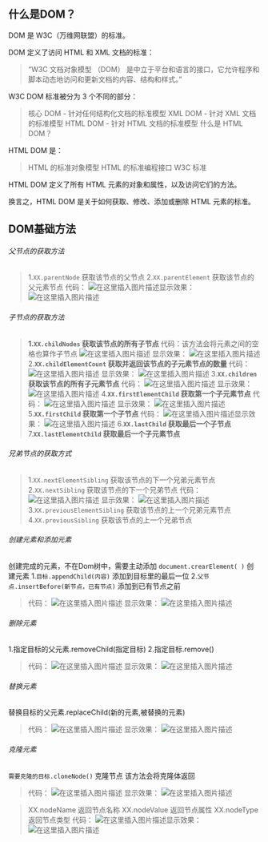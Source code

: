 

## []()什么是DOM？

DOM 是 W3C（万维网联盟）的标准。

DOM 定义了访问 HTML 和 XML 文档的标准：

>“W3C 文档对象模型 （DOM） 是中立于平台和语言的接口，它允许程序和脚本动态地访问和更新文档的内容、结构和样式。”

W3C DOM 标准被分为 3 个不同的部分：

>核心 DOM - 针对任何结构化文档的标准模型
>XML DOM - 针对 XML 文档的标准模型
>HTML DOM - 针对 HTML 文档的标准模型
>什么是 HTML DOM？

HTML DOM 是：

>HTML 的标准对象模型
>HTML 的标准编程接口
>W3C 标准

HTML DOM 定义了所有 HTML 元素的对象和属性，以及访问它们的方法。

换言之，HTML DOM 是关于如何获取、修改、添加或删除 HTML 元素的标准。

## []()DOM基础方法

###### []()父节点的获取方法

>1.`XX.parentNode` 获取该节点的父节点
>2.`XX.parentElement` 获取该节点的父元素节点
>代码：
>![在这里插入图片描述](https://img-blog.csdnimg.cn/20200130212555301.png?x-oss-processimage/watermark,type_ZmFuZ3poZW5naGVpdGk,shadow_10,text_aHR0cHM6Ly9ibG9nLmNzZG4ubmV0L0hCRl9fY2c,size_16,color_FFFFFF,t_70)显示效果：
>![在这里插入图片描述](https://img-blog.csdnimg.cn/20200130212603261.png?x-oss-processimage/watermark,type_ZmFuZ3poZW5naGVpdGk,shadow_10,text_aHR0cHM6Ly9ibG9nLmNzZG4ubmV0L0hCRl9fY2c,size_16,color_FFFFFF,t_70)

###### []()子节点的获取方法

>**1.`XX.childNodes` 获取该节点的所有子节点**
>代码：该方法会将元素之间的空格也算作子节点
>![在这里插入图片描述](https://img-blog.csdnimg.cn/2020013022072617.png?x-oss-processimage/watermark,type_ZmFuZ3poZW5naGVpdGk,shadow_10,text_aHR0cHM6Ly9ibG9nLmNzZG4ubmV0L0hCRl9fY2c,size_16,color_FFFFFF,t_70)
>显示效果：
>![在这里插入图片描述](https://img-blog.csdnimg.cn/20200130220734771.png?x-oss-processimage/watermark,type_ZmFuZ3poZW5naGVpdGk,shadow_10,text_aHR0cHM6Ly9ibG9nLmNzZG4ubmV0L0hCRl9fY2c,size_16,color_FFFFFF,t_70)
>2.**`XX.childElementCount` 获取并返回该节点的子元素节点的数量**
>代码：
>![在这里插入图片描述](https://img-blog.csdnimg.cn/20200130221017431.png?x-oss-processimage/watermark,type_ZmFuZ3poZW5naGVpdGk,shadow_10,text_aHR0cHM6Ly9ibG9nLmNzZG4ubmV0L0hCRl9fY2c,size_16,color_FFFFFF,t_70)
>显示效果：
>![在这里插入图片描述](https://img-blog.csdnimg.cn/2020013022102622.png?x-oss-processimage/watermark,type_ZmFuZ3poZW5naGVpdGk,shadow_10,text_aHR0cHM6Ly9ibG9nLmNzZG4ubmV0L0hCRl9fY2c,size_16,color_FFFFFF,t_70)
>3.**`XX.children` 获取该节点的所有子元素节点**
>代码：
>![在这里插入图片描述](https://img-blog.csdnimg.cn/20200130221255970.png?x-oss-processimage/watermark,type_ZmFuZ3poZW5naGVpdGk,shadow_10,text_aHR0cHM6Ly9ibG9nLmNzZG4ubmV0L0hCRl9fY2c,size_16,color_FFFFFF,t_70)
>显示效果：
>![在这里插入图片描述](https://img-blog.csdnimg.cn/20200130221258281.png?x-oss-processimage/watermark,type_ZmFuZ3poZW5naGVpdGk,shadow_10,text_aHR0cHM6Ly9ibG9nLmNzZG4ubmV0L0hCRl9fY2c,size_16,color_FFFFFF,t_70)
>4.**`XX.firstElementChild` 获取第一个子元素节点**
>代码：
>![在这里插入图片描述](https://img-blog.csdnimg.cn/20200130221458513.png?x-oss-processimage/watermark,type_ZmFuZ3poZW5naGVpdGk,shadow_10,text_aHR0cHM6Ly9ibG9nLmNzZG4ubmV0L0hCRl9fY2c,size_16,color_FFFFFF,t_70)
>显示效果：
>![在这里插入图片描述](https://img-blog.csdnimg.cn/20200130221518935.png?x-oss-processimage/watermark,type_ZmFuZ3poZW5naGVpdGk,shadow_10,text_aHR0cHM6Ly9ibG9nLmNzZG4ubmV0L0hCRl9fY2c,size_16,color_FFFFFF,t_70)
>5.**`XX.firstChild` 获取第一个子节点**
>代码：
>![在这里插入图片描述](https://img-blog.csdnimg.cn/20200130221619479.png?x-oss-processimage/watermark,type_ZmFuZ3poZW5naGVpdGk,shadow_10,text_aHR0cHM6Ly9ibG9nLmNzZG4ubmV0L0hCRl9fY2c,size_16,color_FFFFFF,t_70)显示效果：
>![在这里插入图片描述](https://img-blog.csdnimg.cn/2020013022163470.png?x-oss-processimage/watermark,type_ZmFuZ3poZW5naGVpdGk,shadow_10,text_aHR0cHM6Ly9ibG9nLmNzZG4ubmV0L0hCRl9fY2c,size_16,color_FFFFFF,t_70)
>6.**`XX.lastChild` 获取最后一个子节点**
>7.**`XX.lastElementChild` 获取最后一个子元素节点**

###### []()兄弟节点的获取方式

>1.`XX.nextElementSibling` 获取该节点的下一个兄弟元素节点
>2.`XX.nextSibling` 获取该节点的下一个兄弟节点
>代码：
>![在这里插入图片描述](https://img-blog.csdnimg.cn/20200130221834714.png?x-oss-processimage/watermark,type_ZmFuZ3poZW5naGVpdGk,shadow_10,text_aHR0cHM6Ly9ibG9nLmNzZG4ubmV0L0hCRl9fY2c,size_16,color_FFFFFF,t_70)
>显示效果：
>![在这里插入图片描述](https://img-blog.csdnimg.cn/20200130221846187.png?x-oss-processimage/watermark,type_ZmFuZ3poZW5naGVpdGk,shadow_10,text_aHR0cHM6Ly9ibG9nLmNzZG4ubmV0L0hCRl9fY2c,size_16,color_FFFFFF,t_70)
>3.`XX.previousElementSibling` 获取该节点的上一个兄弟元素节点
>4.`XX.previousSibling` 获取该节点的上一个兄弟节点

###### []()创建元素和添加元素

创建完成的元素，不在Dom树中，需要主动添加
`document.crearElement( )` 创建元素
1.`目标.appendChild(内容)` 添加到目标里的最后一位
2.`父节点.insertBefore(新节点，已有节点)` 添加到已有节点之前

>代码：
>![在这里插入图片描述](https://img-blog.csdnimg.cn/2020013022214275.png?x-oss-processimage/watermark,type_ZmFuZ3poZW5naGVpdGk,shadow_10,text_aHR0cHM6Ly9ibG9nLmNzZG4ubmV0L0hCRl9fY2c,size_16,color_FFFFFF,t_70)
>显示效果：
>![在这里插入图片描述](https://img-blog.csdnimg.cn/20200130222144291.png?x-oss-processimage/watermark,type_ZmFuZ3poZW5naGVpdGk,shadow_10,text_aHR0cHM6Ly9ibG9nLmNzZG4ubmV0L0hCRl9fY2c,size_16,color_FFFFFF,t_70)

###### []()删除元素

1.指定目标的父元素.removeChild(指定目标)
2.指定目标.remove()

>代码：
>![在这里插入图片描述](https://img-blog.csdnimg.cn/20200130222405705.png?x-oss-processimage/watermark,type_ZmFuZ3poZW5naGVpdGk,shadow_10,text_aHR0cHM6Ly9ibG9nLmNzZG4ubmV0L0hCRl9fY2c,size_16,color_FFFFFF,t_70)
>显示效果：
>![在这里插入图片描述](https://img-blog.csdnimg.cn/20200130222415288.png?x-oss-processimage/watermark,type_ZmFuZ3poZW5naGVpdGk,shadow_10,text_aHR0cHM6Ly9ibG9nLmNzZG4ubmV0L0hCRl9fY2c,size_16,color_FFFFFF,t_70)

###### []()替换元素

替换目标的父元素.replaceChild(新的元素,被替换的元素)

>代码：
>![在这里插入图片描述](https://img-blog.csdnimg.cn/20200130222655757.png?x-oss-processimage/watermark,type_ZmFuZ3poZW5naGVpdGk,shadow_10,text_aHR0cHM6Ly9ibG9nLmNzZG4ubmV0L0hCRl9fY2c,size_16,color_FFFFFF,t_70)
>显示效果：
>![在这里插入图片描述](https://img-blog.csdnimg.cn/20200130222705385.png?x-oss-processimage/watermark,type_ZmFuZ3poZW5naGVpdGk,shadow_10,text_aHR0cHM6Ly9ibG9nLmNzZG4ubmV0L0hCRl9fY2c,size_16,color_FFFFFF,t_70)

###### []()克隆元素

`需要克隆的目标.cloneNode()` 克隆节点 该方法会将克隆体返回

>代码：
>![在这里插入图片描述](https://img-blog.csdnimg.cn/20200130223005125.png?x-oss-processimage/watermark,type_ZmFuZ3poZW5naGVpdGk,shadow_10,text_aHR0cHM6Ly9ibG9nLmNzZG4ubmV0L0hCRl9fY2c,size_16,color_FFFFFF,t_70)
>显示效果：
>![在这里插入图片描述](https://img-blog.csdnimg.cn/20200130223013746.png?x-oss-processimage/watermark,type_ZmFuZ3poZW5naGVpdGk,shadow_10,text_aHR0cHM6Ly9ibG9nLmNzZG4ubmV0L0hCRl9fY2c,size_16,color_FFFFFF,t_70)

>XX.nodeName 返回节点名称
>XX.nodeValue 返回节点属性
>XX.nodeType 返回节点类型
>代码：
>![在这里插入图片描述](https://img-blog.csdnimg.cn/20200130223251379.png?x-oss-processimage/watermark,type_ZmFuZ3poZW5naGVpdGk,shadow_10,text_aHR0cHM6Ly9ibG9nLmNzZG4ubmV0L0hCRl9fY2c,size_16,color_FFFFFF,t_70)显示效果：
>![在这里插入图片描述](https://img-blog.csdnimg.cn/20200130223302160.png?x-oss-processimage/watermark,type_ZmFuZ3poZW5naGVpdGk,shadow_10,text_aHR0cHM6Ly9ibG9nLmNzZG4ubmV0L0hCRl9fY2c,size_16,color_FFFFFF,t_70)

